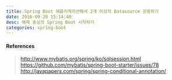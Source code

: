 ```yaml
---
title: Spring Boot 애플리케이션에서 2개 이상의 Datasource 운용하기
date: 2016-09-20 15:14:40
desc: 예제 중심의 Spring Boot 시작하기
categories: spring-boot
---
```


#### References

> http://www.mybatis.org/spring/ko/sqlsession.html
https://github.com/mybatis/spring-boot-starter/issues/78
http://javapapers.com/spring/spring-conditional-annotation/
